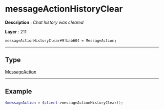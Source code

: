 # messageActionHistoryClear

**Description** : *Chat history was cleared*

**Layer** : 211

```tl
messageActionHistoryClear#9fbab604 = MessageAction;
```

---

## Type

[MessageAction](type/MessageAction)

---

## Example

```php
$messageAction = $client->messageActionHistoryClear();
```